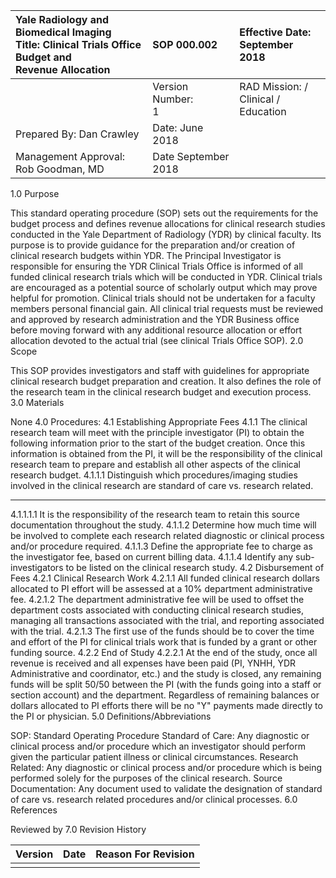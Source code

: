 | Yale Radiology and Biomedical Imaging <br> Title: Clinical Trials Office Budget and <br> Revenue Allocation | SOP 000.002 | Effective Date: <br> September 2018 |
| :-- | :-- | :-- |
|  | Version Number: <br> 1 | RAD Mission: / Clinical / <br> Education |
| Prepared By: Dan Crawley | Date: June 2018 |  |
| Management Approval: Rob Goodman, MD | Date September 2018 |  |

1.0 Purpose

This standard operating procedure (SOP) sets out the requirements for the budget process and defines revenue allocations for clinical research studies conducted in the Yale Department of Radiology (YDR) by clinical faculty. Its purpose is to provide guidance for the preparation and/or creation of clinical research budgets within YDR. The Principal Investigator is responsible for ensuring the YDR Clinical Trials Office is informed of all funded clinical research trials which will be conducted in YDR. Clinical trials are encouraged as a potential source of scholarly output which may prove helpful for promotion. Clinical trials should not be undertaken for a faculty members personal financial gain. All clinical trial requests must be reviewed and approved by research administration and the YDR Business office before moving forward with any additional resource allocation or effort allocation devoted to the actual trial (see clinical Trials Office SOP).
2.0 Scope

This SOP provides investigators and staff with guidelines for appropriate clinical research budget preparation and creation. It also defines the role of the research team in the clinical research budget and execution process.
3.0 Materials

None
4.0 Procedures:
4.1 Establishing Appropriate Fees
4.1.1 The clinical research team will meet with the principle investigator (PI) to obtain the following information prior to the start of the budget creation. Once this information is obtained from the PI, it will be the responsibility of the clinical research team to prepare and establish all other aspects of the clinical research budget.
4.1.1.1 Distinguish which procedures/imaging studies involved in the clinical research are standard of care vs. research related.

---

4.1.1.1.1 It is the responsibility of the research team to retain this source documentation throughout the study.
4.1.1.2 Determine how much time will be involved to complete each research related diagnostic or clinical process and/or procedure required.
4.1.1.3 Define the appropriate fee to charge as the investigator fee, based on current billing data.
4.1.1.4 Identify any sub-investigators to be listed on the clinical research study.
4.2 Disbursement of Fees
4.2.1 Clinical Research Work
4.2.1.1 All funded clinical research dollars allocated to PI effort will be assessed at a $10 \%$ department administrative fee.
4.2.1.2 The department administrative fee will be used to offset the department costs associated with conducting clinical research studies, managing all transactions associated with the trial, and reporting associated with the trial.
4.2.1.3 The first use of the funds should be to cover the time and effort of the PI for clinical trials work that is funded by a grant or other funding source.
4.2.2 End of Study
4.2.2.1 At the end of the study, once all revenue is received and all expenses have been paid (PI, YNHH, YDR Administrative and coordinator, etc.) and the study is closed, any remaining funds will be split 50/50 between the PI (with the funds going into a staff or section account) and the department. Regardless of remaining balances or dollars allocated to PI efforts there will be no "Y" payments made directly to the PI or physician.
5.0 Definitions/Abbreviations

SOP: Standard Operating Procedure
Standard of Care: Any diagnostic or clinical process and/or procedure which an investigator should perform given the particular patient illness or clinical circumstances.
Research Related: Any diagnostic or clinical process and/or procedure which is being performed solely for the purposes of the clinical research.
Source Documentation: Any document used to validate the designation of standard of care vs. research related procedures and/or clinical processes.
6.0 References

Reviewed by
7.0 Revision History

| Version | Date | Reason For Revision |
| :-- | :-- | :-- |
|  |  |  |